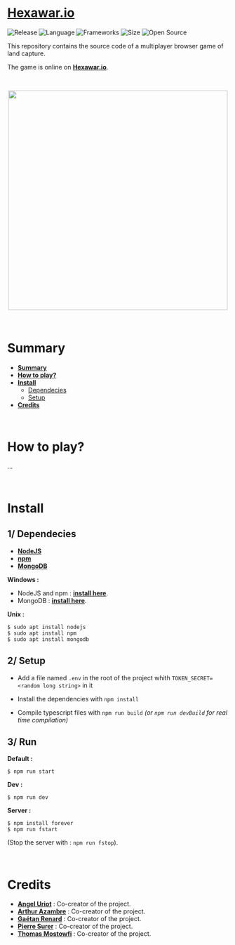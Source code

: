 # [Hexawar.io](https://hexawar.io)

![Release](https://img.shields.io/badge/Release-v1.0-blueviolet)
![Language](https://img.shields.io/badge/Language-JavaScript-ffcc14)
![Frameworks](https://img.shields.io/badge/Frameworks-NodeJS_Socket.io-00cf2c)
![Size](https://img.shields.io/badge/Size-2Mo-f12222)
![Open Source](https://badges.frapsoft.com/os/v2/open-source.svg?v=103)

This repository contains the source code of a multiplayer browser game of land capture.

The game is online on [**Hexawar.io**](https://hexawar.io).

<br/>

<p align="center">
	<img src="https://www.angeluriot.com/storage/shapes/hexawar_logo.svg" width="500">
</p>

<br/>

# Summary

* **[Summary](#summary)**
* **[How to play?](#how-to-play)**
* **[Install](#install)**
	* [Dependecies](#dependecies)
	* [Setup](#setup)
* **[Credits](#credits)**

<br/>

# How to play?

...

<br/>

# Install

## 1/ Dependecies

* **[NodeJS](https://nodejs.org/en/)**
* **[npm](https://www.npmjs.com)**
* **[MongoDB](https://www.npmjs.com)**

**Windows :**

* NodeJS and npm : **[install here](https://nodejs.org/en/download/)**.
* MongoDB : **[install here](https://www.mongodb.com/try/download/community)**.

**Unix :**
```shell
$ sudo apt install nodejs
$ sudo apt install npm
$ sudo apt install mongodb
```

## 2/ Setup

* Add a file named `.env` in the root of the project whith `TOKEN_SECRET=<random long string>` in it

* Install the dependencies with `npm install`

* Compile typescript files with `npm run build` *(or `npm run devBuild` for real time compilation)*

## 3/ Run

**Default :**

```shell
$ npm run start
```

**Dev :**

```shell
$ npm run dev
```

**Server :**

```shell
$ npm install forever
$ npm run fstart
```
(Stop the server with : `npm run fstop`).

<br/>

# Credits

* [**Angel Uriot**](https://github.com/angeluriot) : Co-creator of the project.
* [**Arthur Azambre**](https://github.com/arthurazambre) : Co-creator of the project.
* [**Gaétan Renard**](https://github.com/G-rnd) : Co-creator of the project.
* [**Pierre Surer**](https://github.com/PignoulMarcel) : Co-creator of the project.
* [**Thomas Mostowfi**](https://github.com/nuuye) : Co-creator of the project.
